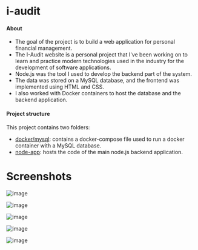 # i-audit
  
#### About
  - The goal of the project is to build a web application for personal financial management. 
  - The I-Audit website is a personal project that I've been working on to learn and practice modern technologies used in the industry for the development of software applications.
  - Node.js was the tool I used to develop the backend part of the system. 
  - The data was stored on a MySQL database, and the frontend was implemented using HTML and CSS. 
  - I also worked with Docker containers to host the database and the backend application.
  
  #### Project structure
  
  This project contains two folders:
- [docker/mysql](https://github.com/crsalves/i-audit/tree/main/docker/mysql): contains a docker-compose file used to run a docker container with a MySQL database. 
- [node-app](https://github.com/crsalves/i-audit/tree/main/node-app): hosts the code of the main node.js backend application. 
  
  
# Screenshots
![image](https://user-images.githubusercontent.com/43006731/147130907-182a3788-0866-4b67-9ee5-7cf8dbbabcbb.png)

![image](https://user-images.githubusercontent.com/43006731/147156937-abf4a2e6-a051-4a18-8819-b5b5ae867690.png)

![image](https://user-images.githubusercontent.com/43006731/147156977-497f1606-6a54-4c50-848a-c6ee94013cff.png)

![image](https://user-images.githubusercontent.com/43006731/147157956-7725bf38-f338-4348-80a1-3786cc55bb51.png)

![image](https://user-images.githubusercontent.com/43006731/147157986-63b9b416-de42-457f-9b2e-5ec2c1f30b0f.png)
